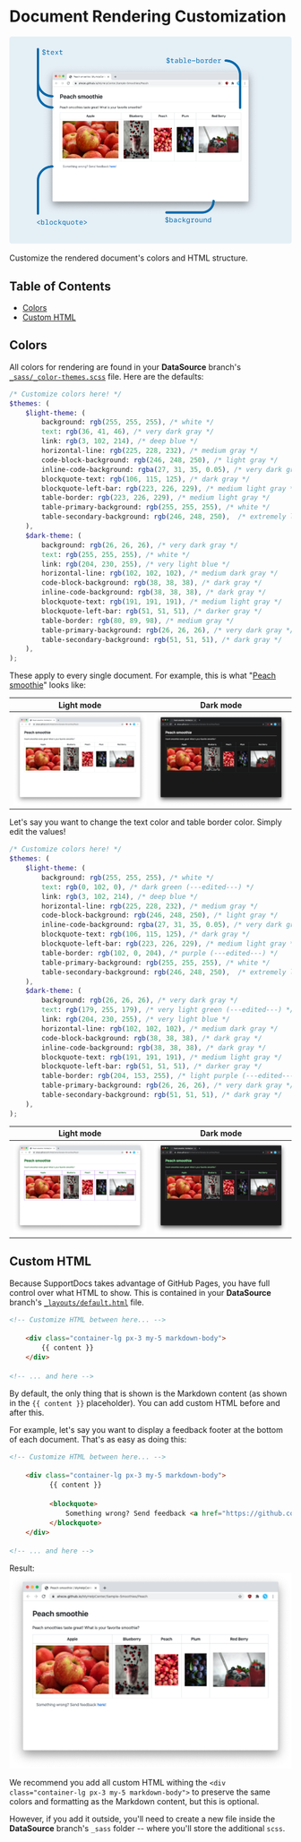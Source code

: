 # Document Rendering Customization
![SupportOptions Graphic](https://raw.githubusercontent.com/Sam7409/NewFAQ/main/Assets/CustomizableRenderedDocument.png)

Customize the rendered document's colors and HTML structure.

## Table of Contents

-   [Colors](#colors)
-   [Custom HTML](#custom-html)

## Colors
All colors for rendering are found in your **DataSource** branch's [`_sass/_color-themes.scss`](https://github.com/sam7409/NewFAQ/blob/DataSource/_sass/_color-themes.scss) file. Here are the defaults:

```scss
/* Customize colors here! */
$themes: (
    $light-theme: (
        background: rgb(255, 255, 255), /* white */
        text: rgb(36, 41, 46), /* very dark gray */
        link: rgb(3, 102, 214), /* deep blue */
        horizontal-line: rgb(225, 228, 232), /* medium gray */
        code-block-background: rgb(246, 248, 250), /* light gray */
        inline-code-background: rgba(27, 31, 35, 0.05), /* very dark gray but with alpha, results in light gray */
        blockquote-text: rgb(106, 115, 125), /* dark gray */
        blockquote-left-bar: rgb(223, 226, 229), /* medium light gray */
        table-border: rgb(223, 226, 229), /* medium light gray */
        table-primary-background: rgb(255, 255, 255), /* white */
        table-secondary-background: rgb(246, 248, 250),  /* extremely light gray */
    ),
    $dark-theme: (
        background: rgb(26, 26, 26), /* very dark gray */
        text: rgb(255, 255, 255), /* white */
        link: rgb(204, 230, 255), /* very light blue */
        horizontal-line: rgb(102, 102, 102), /* medium dark gray */
        code-block-background: rgb(38, 38, 38), /* dark gray */
        inline-code-background: rgb(38, 38, 38), /* dark gray */
        blockquote-text: rgb(191, 191, 191), /* medium light gray */
        blockquote-left-bar: rgb(51, 51, 51), /* darker gray */
        table-border: rgb(80, 89, 98), /* medium gray */
        table-primary-background: rgb(26, 26, 26), /* very dark gray */
        table-secondary-background: rgb(51, 51, 51), /* dark gray */
    ),
);
```
These apply to every single document. For example, this is what "[Peach smoothie](https://github.com/sam7409/NewFAQ/blob/DataSource/Sample-Smoothies/Peach.md)" looks like:

Light mode | Dark mode
--- | ---
![Web page rendered in default light mode colors](https://raw.githubusercontent.com/sam7409/NewFAQ/main/Assets/RenderingDocuments/defaultLight.png) | ![Web page rendered in default dark mode colors](https://raw.githubusercontent.com/Sam7409/NewFAQ/main/Assets/RenderingDocuments/defaultDark.png)

Let's say you want to change the text color and table border color. Simply edit the values!
```scss
/* Customize colors here! */
$themes: (
    $light-theme: (
        background: rgb(255, 255, 255), /* white */
        text: rgb(0, 102, 0), /* dark green (---edited---) */
        link: rgb(3, 102, 214), /* deep blue */
        horizontal-line: rgb(225, 228, 232), /* medium gray */
        code-block-background: rgb(246, 248, 250), /* light gray */
        inline-code-background: rgba(27, 31, 35, 0.05), /* very dark gray but with alpha, results in light gray */
        blockquote-text: rgb(106, 115, 125), /* dark gray */
        blockquote-left-bar: rgb(223, 226, 229), /* medium light gray */
        table-border: rgb(102, 0, 204), /* purple (---edited---) */ 
        table-primary-background: rgb(255, 255, 255), /* white */
        table-secondary-background: rgb(246, 248, 250),  /* extremely light gray */
    ),
    $dark-theme: (
        background: rgb(26, 26, 26), /* very dark gray */
        text: rgb(179, 255, 179), /* very light green (---edited---) */
        link: rgb(204, 230, 255), /* very light blue */
        horizontal-line: rgb(102, 102, 102), /* medium dark gray */
        code-block-background: rgb(38, 38, 38), /* dark gray */
        inline-code-background: rgb(38, 38, 38), /* dark gray */
        blockquote-text: rgb(191, 191, 191), /* medium light gray */
        blockquote-left-bar: rgb(51, 51, 51), /* darker gray */
        table-border: rgb(204, 153, 255), /* light purple (---edited---) */
        table-primary-background: rgb(26, 26, 26), /* very dark gray */
        table-secondary-background: rgb(51, 51, 51), /* dark gray */
    ),
);
```
Light mode | Dark mode
--- | ---
![Web page rendered in custom light mode colors](https://raw.githubusercontent.com/Sam7409/NewFAQ/main/Assets/RenderingDocuments/customLight.png) | ![Web page rendered in default custom mode colors](https://raw.githubusercontent.com/sam7409/NewFAQ/main/Assets/RenderingDocuments/customDark.png)

## Custom HTML
Because SupportDocs takes advantage of GitHub Pages, you have full control over what HTML to show. This is contained in your **DataSource** branch's [`_layouts/default.html`](https://github.com/sam7409/NewFAQ/blob/DataSource/_layouts/default.html) file.

```html
<!-- Customize HTML between here... -->
      
    <div class="container-lg px-3 my-5 markdown-body">
        {{ content }}
    </div>

<!-- ... and here -->
```
By default, the only thing that is shown is the Markdown content (as shown in the `{{ content }}` placeholder). You can add custom HTML before and after this.

For example, let's say you want to display a feedback footer at the bottom of each document. That's as easy as doing this:


```html
<!-- Customize HTML between here... -->
      
    <div class="container-lg px-3 my-5 markdown-body">
          {{ content }}
          
          <blockquote>
              Something wrong? Send feedback <a href="https://github.com/aheze/SupportDocs/issues">here</a>!
          </blockquote>
    </div>

<!-- ... and here -->
```

Result:
![Web page rendered with footer at the bottom](https://raw.githubusercontent.com/sam7409/NewFAQ/main/Assets/RenderingDocuments/customFooter.png) 

We recommend you add all custom HTML withing the `<div class="container-lg px-3 my-5 markdown-body">` to preserve the same colors and formatting as the Markdown content, but this is optional.

However, if you add it outside, you'll need to create a new file inside the **DataSource** branch's `_sass` folder -- where you'll store the additional `scss`.



